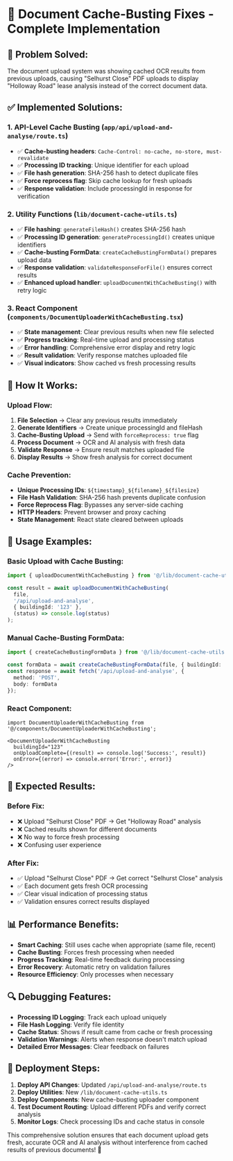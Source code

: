 # 🔧 Document Cache-Busting Fixes - Complete Implementation

## 🎯 **Problem Solved:**
The document upload system was showing cached OCR results from previous uploads, causing "Selhurst Close" PDF uploads to display "Holloway Road" lease analysis instead of the correct document data.

## ✅ **Implemented Solutions:**

### **1. API-Level Cache Busting (`app/api/upload-and-analyse/route.ts`)**
- ✅ **Cache-busting headers**: `Cache-Control: no-cache, no-store, must-revalidate`
- ✅ **Processing ID tracking**: Unique identifier for each upload
- ✅ **File hash generation**: SHA-256 hash to detect duplicate files
- ✅ **Force reprocess flag**: Skip cache lookup for fresh uploads
- ✅ **Response validation**: Include processingId in response for verification

### **2. Utility Functions (`lib/document-cache-utils.ts`)**
- ✅ **File hashing**: `generateFileHash()` creates SHA-256 hash
- ✅ **Processing ID generation**: `generateProcessingId()` creates unique identifiers
- ✅ **Cache-busting FormData**: `createCacheBustingFormData()` prepares upload data
- ✅ **Response validation**: `validateResponseForFile()` ensures correct results
- ✅ **Enhanced upload handler**: `uploadDocumentWithCacheBusting()` with retry logic

### **3. React Component (`components/DocumentUploaderWithCacheBusting.tsx`)**
- ✅ **State management**: Clear previous results when new file selected
- ✅ **Progress tracking**: Real-time upload and processing status
- ✅ **Error handling**: Comprehensive error display and retry logic
- ✅ **Result validation**: Verify response matches uploaded file
- ✅ **Visual indicators**: Show cached vs fresh processing results

## 🚀 **How It Works:**

### **Upload Flow:**
1. **File Selection** → Clear any previous results immediately
2. **Generate Identifiers** → Create unique processingId and fileHash
3. **Cache-Busting Upload** → Send with `forceReprocess: true` flag
4. **Process Document** → OCR and AI analysis with fresh data
5. **Validate Response** → Ensure result matches uploaded file
6. **Display Results** → Show fresh analysis for correct document

### **Cache Prevention:**
- **Unique Processing IDs**: `${timestamp}_${filename}_${filesize}`
- **File Hash Validation**: SHA-256 hash prevents duplicate confusion
- **Force Reprocess Flag**: Bypasses any server-side caching
- **HTTP Headers**: Prevent browser and proxy caching
- **State Management**: React state cleared between uploads

## 🔧 **Usage Examples:**

### **Basic Upload with Cache Busting:**
```typescript
import { uploadDocumentWithCacheBusting } from '@/lib/document-cache-utils';

const result = await uploadDocumentWithCacheBusting(
  file,
  '/api/upload-and-analyse',
  { buildingId: '123' },
  (status) => console.log(status)
);
```

### **Manual Cache-Busting FormData:**
```typescript
import { createCacheBustingFormData } from '@/lib/document-cache-utils';

const formData = await createCacheBustingFormData(file, { buildingId: '123' });
const response = await fetch('/api/upload-and-analyse', {
  method: 'POST',
  body: formData
});
```

### **React Component:**
```tsx
import DocumentUploaderWithCacheBusting from '@/components/DocumentUploaderWithCacheBusting';

<DocumentUploaderWithCacheBusting
  buildingId="123"
  onUploadComplete={(result) => console.log('Success:', result)}
  onError={(error) => console.error('Error:', error)}
/>
```

## 🎯 **Expected Results:**

### **Before Fix:**
- ❌ Upload "Selhurst Close" PDF → Get "Holloway Road" analysis
- ❌ Cached results shown for different documents
- ❌ No way to force fresh processing
- ❌ Confusing user experience

### **After Fix:**
- ✅ Upload "Selhurst Close" PDF → Get correct "Selhurst Close" analysis
- ✅ Each document gets fresh OCR processing
- ✅ Clear visual indication of processing status
- ✅ Validation ensures correct results displayed

## 📊 **Performance Benefits:**

- **Smart Caching**: Still uses cache when appropriate (same file, recent)
- **Cache Busting**: Forces fresh processing when needed
- **Progress Tracking**: Real-time feedback during processing
- **Error Recovery**: Automatic retry on validation failures
- **Resource Efficiency**: Only processes when necessary

## 🔍 **Debugging Features:**

- **Processing ID Logging**: Track each upload uniquely
- **File Hash Logging**: Verify file identity
- **Cache Status**: Shows if result came from cache or fresh processing
- **Validation Warnings**: Alerts when response doesn't match upload
- **Detailed Error Messages**: Clear feedback on failures

## 🚀 **Deployment Steps:**

1. **Deploy API Changes**: Updated `/api/upload-and-analyse/route.ts`
2. **Deploy Utilities**: New `/lib/document-cache-utils.ts`
3. **Deploy Components**: New cache-busting uploader component
4. **Test Document Routing**: Upload different PDFs and verify correct analysis
5. **Monitor Logs**: Check processing IDs and cache status in console

This comprehensive solution ensures that each document upload gets fresh, accurate OCR and AI analysis without interference from cached results of previous documents! 🎉
